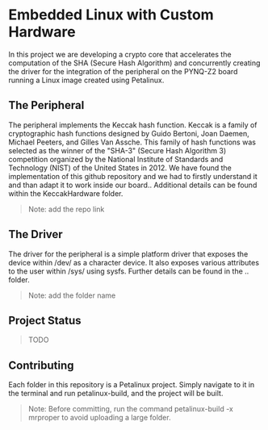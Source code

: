 # Embedded Linux with Custom Hardware

In this project we are developing a crypto core that accelerates the computation of the SHA (Secure Hash Algorithm) and concurrently creating the driver for the integration of the peripheral on the PYNQ-Z2 board running a Linux image created using Petalinux.

## The Peripheral

The peripheral implements the Keccak hash function.
Keccak is a family of cryptographic hash functions designed by Guido Bertoni, Joan Daemen, Michael Peeters, and Gilles Van Assche. This family of hash functions was selected as the winner of the "SHA-3" (Secure Hash Algorithm 3) competition organized by the National Institute of Standards and Technology (NIST) of the United States in 2012.
We have found the implementation of this github repository and we had to firstly understand it and than adapt it to work inside our board..
Additional details can be found within the KeccakHardware folder.

> Note: add the repo link

## The Driver

The driver for the peripheral is a simple platform driver that exposes the device within /dev/ as a character device. It also exposes various attributes to the user within /sys/ using sysfs. Further details can be found in the .. folder.

> Note: add the folder name

## Project Status

> TODO

## Contributing

Each folder in this repository is a Petalinux project. Simply navigate to it in the terminal and run petalinux-build, and the project will be built.

> Note: Before committing, run the command petalinux-build -x mrproper to avoid uploading a large folder.